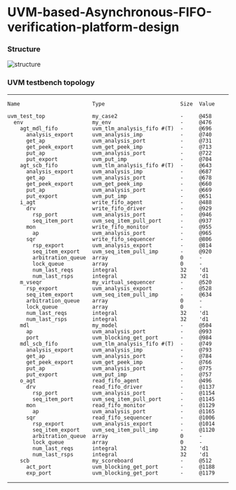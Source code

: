 # UVM-based-Asynchronous-FIFO-verification-platform-design
### Structure
![structure](https://user-images.githubusercontent.com/71707557/183389925-0d69c33a-2d4b-40f9-ab6b-bc0768cb8edf.png)

### UVM testbench topology
----------------------------------------------------------------------
    Name                       Type                        Size  Value

    uvm_test_top               my_case2                    -     @458 
      env                      my_env                      -     @476 
        agt_mdl_fifo           uvm_tlm_analysis_fifo #(T)  -     @696 
          analysis_export      uvm_analysis_imp            -     @740 
          get_ap               uvm_analysis_port           -     @731 
          get_peek_export      uvm_get_peek_imp            -     @713 
          put_ap               uvm_analysis_port           -     @722 
          put_export           uvm_put_imp                 -     @704 
        agt_scb_fifo           uvm_tlm_analysis_fifo #(T)  -     @643 
          analysis_export      uvm_analysis_imp            -     @687 
          get_ap               uvm_analysis_port           -     @678 
          get_peek_export      uvm_get_peek_imp            -     @660 
          put_ap               uvm_analysis_port           -     @669 
          put_export           uvm_put_imp                 -     @651 
        i_agt                  write_fifo_agent            -     @488 
          drv                  write_fifo_driver           -     @929 
            rsp_port           uvm_analysis_port           -     @946 
            seq_item_port      uvm_seq_item_pull_port      -     @937 
          mon                  write_fifo_monitor          -     @955 
            ap                 uvm_analysis_port           -     @965 
          sqr                  write_fifo_sequencer        -     @806 
            rsp_export         uvm_analysis_export         -     @814 
            seq_item_export    uvm_seq_item_pull_imp       -     @920 
            arbitration_queue  array                       0     -    
            lock_queue         array                       0     -    
            num_last_reqs      integral                    32    'd1  
            num_last_rsps      integral                    32    'd1  
        m_vseqr                my_virtual_sequencer        -     @520 
          rsp_export           uvm_analysis_export         -     @528 
          seq_item_export      uvm_seq_item_pull_imp       -     @634 
          arbitration_queue    array                       0     -    
          lock_queue           array                       0     -    
          num_last_reqs        integral                    32    'd1  
          num_last_rsps        integral                    32    'd1  
        mdl                    my_model                    -     @504 
          ap                   uvm_analysis_port           -     @993 
          port                 uvm_blocking_get_port       -     @984 
        mdl_scb_fifo           uvm_tlm_analysis_fifo #(T)  -     @749 
          analysis_export      uvm_analysis_imp            -     @793 
          get_ap               uvm_analysis_port           -     @784 
          get_peek_export      uvm_get_peek_imp            -     @766 
          put_ap               uvm_analysis_port           -     @775 
          put_export           uvm_put_imp                 -     @757 
        o_agt                  read_fifo_agent             -     @496 
          drv                  read_fifo_driver            -     @1137
            rsp_port           uvm_analysis_port           -     @1154
            seq_item_port      uvm_seq_item_pull_port      -     @1145
          mon                  read_fifo_monitor           -     @1129
            ap                 uvm_analysis_port           -     @1165
          sqr                  read_fifo_sequencer         -     @1006
            rsp_export         uvm_analysis_export         -     @1014
            seq_item_export    uvm_seq_item_pull_imp       -     @1120
            arbitration_queue  array                       0     -    
            lock_queue         array                       0     -    
            num_last_reqs      integral                    32    'd1  
            num_last_rsps      integral                    32    'd1  
        scb                    my_scoreboard               -     @512 
          act_port             uvm_blocking_get_port       -     @1188
          exp_port             uvm_blocking_get_port       -     @1179
----------------------------------------------------------------------
